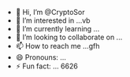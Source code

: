 - 👋 Hi, I’m @CryptoSor
- 👀 I’m interested in ...vb
- 🌱 I’m currently learning ...
- 💞️ I’m looking to collaborate on ...
- 📫 How to reach me ...gfh
- 😄 Pronouns: ...
- ⚡ Fun fact: ...
6626
<!---652
CryptoSor/CryptoSor is a ✨ special ✨ repository because its `README.md` (this file) appears on your GitHub profile.
You can click the Preview link to take a look at your changes.
--->
